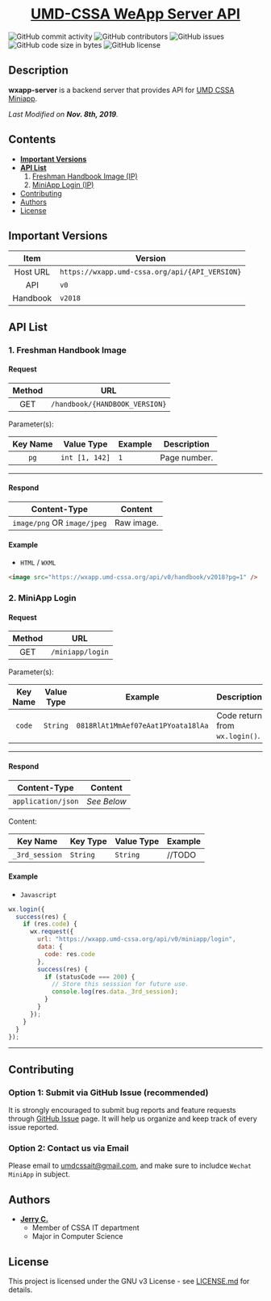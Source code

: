 <h1 align="center">
  <a href="https://github.com/UMD-CSSA/wxapp-server.git/">UMD-CSSA WeApp Server API</a>
</h1>

![GitHub commit activity](https://img.shields.io/github/commit-activity/y/UMD-CSSA/wxapp-server.svg)
![GitHub contributors](https://img.shields.io/github/contributors/UMD-CSSA/wxapp-server)
![GitHub issues](https://img.shields.io/github/issues/UMD-CSSA/wxapp-server.svg)
![GitHub code size in bytes](https://img.shields.io/github/languages/code-size/UMD-CSSA/wxapp-server.svg)
![GitHub license](https://img.shields.io/github/license/UMD-CSSA/wxapp-server.svg)

## Description

**wxapp-server** is a backend server that provides API for [UMD CSSA Miniapp](https://github.com/UMD-CSSA/CSSA-MiniApp).

*Last Modified on **Nov. 8th, 2019**.*

## Contents

- [**Important Versions**](#important-versions)
- [**API List**](#api-list)
  1.  [Freshman Handbook Image (IP)](#freshman-handbook-image)
  2.  [MiniApp Login (IP)](#miniapp-login)
- [Contributing](#contributing)
- [Authors](#authors)
- [License](#license)

## Important Versions

|   Item   | Version                                        |
| :------: | ---------------------------------------------- |
| Host URL | `https://wxapp.umd-cssa.org/api/{API_VERSION}` |
|   API    | `v0`                                           |
| Handbook | `v2018`                                        |

## API List

### 1. Freshman Handbook Image

#### Request

| Method | URL                            |
| :----: | ------------------------------ |
|  GET   | `/handbook/{HANDBOOK_VERSION}` |

Parameter(s):

| Key Name | Value Type     | Example | Description  |
| :------: | -------------- | ------- | ------------ |
|   `pg`   | `int [1, 142]` | `1`     | Page number. |

---

#### Respond

| Content-Type                | Content    |
| --------------------------- | ---------- |
| `image/png` OR `image/jpeg` | Raw image. |

#### Example

- `HTML` / `WXML`

```html
<image src="https://wxapp.umd-cssa.org/api/v0/handbook/v2018?pg=1" />
```

### 2. MiniApp Login

#### Request

| Method | URL              |
| :----: | ---------------- |
|  GET   | `/miniapp/login` |

Parameter(s):

| Key Name | Value Type | Example                            | Description                    |
| :------: | ---------- | ---------------------------------- | ------------------------------ |
|  `code`  | `String`   | `0818RlAt1MmAef07eAat1PYoata18lAa` | Code return from `wx.login()`. |

---

#### Respond

| Content-Type       | Content     |
| ------------------ | ----------- |
| `application/json` | _See Below_ |

Content:

| Key Name       | Key Type | Value Type | Example |
| -------------- | -------- | ---------- | ------- |
| `_3rd_session` | `String` | `String`   | //TODO  |

#### Example

- `Javascript`

```javascript
wx.login({
  success(res) {
    if (res.code) {
      wx.request({
        url: "https://wxapp.umd-cssa.org/api/v0/miniapp/login",
        data: {
          code: res.code
        },
        success(res) {
          if (statusCode === 200) {
            // Store this sesssion for future use.
            console.log(res.data._3rd_session);
          }
        }
      });
    }
  }
});
```

---

## Contributing

### Option 1: Submit via GitHub Issue (recommended)

It is strongly encouraged to submit bug reports and feature requests through
[GitHub Issue](https://github.com/UMD-CSSA/wxapp-server/issues)
page. It will help us organize and keep track of every issue reported.

### Option 2: Contact us via Email

Please email to [umdcssait@gmail.com](mailto:umdcssait@gmail.com), and make sure to includce `Wechat MiniApp` in subject.

## Authors

- **[Jerry C.](https://github.com/jerryc05)**
  - Member of CSSA IT department
  - Major in Computer Science

## License

This project is licensed under the GNU v3 License - see
[LICENSE.md](https://github.com/UMD-CSSA/wxapp-server.git/blob/master/LICENSE)
for details.
